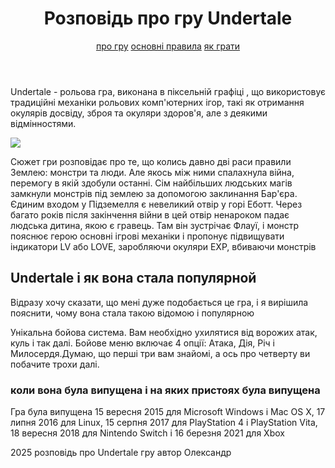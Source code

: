 <html>
<title></title>

<body>
    <header>
    <h1>Розповідь про гру Undertale</h1>
    <a href="">про гру</a>
    <a href="">основні правила</a>
    <a href="">як грати</a>
    </header>
    <p>Undertale  - рольова гра, виконана в піксельній графіці , що використовує традиційні механіки рольових комп'ютерних ігор, такі як отримання окулярів досвіду, зброя та окуляри здоров'я, але з деякими відмінностями.</p>
    <img src="https://upload.wikimedia.org/wikipedia/ru/thumb/d/db/Undertale_Combat_Example.png/330px-Undertale_Combat_Example.png"/>
    <p>Сюжет гри розповідає про те, що колись давно дві раси правили Землею: монстри та люди. Але якось між ними спалахнула війна, перемогу в якій здобули останні. Сім найбільших людських магів замкнули монстрів під землею за допомогою заклинання Бар'єра. Єдиним входом у Підземелля є невеликий отвір у горі Еботт. Через багато років після закінчення війни в цей отвір ненароком падає людська дитина, якою є гравець. Там він зустрічає Флауї, і монстр пояснює герою основні ігрові механіки і пропонує підвищувати індикатори LV або LOVE, заробляючи окуляри EXP, вбиваючи монстрів</p>
    <h2>Undertale і як вона стала популярной</h2>
    <p>Відразу хочу сказати, що мені дуже подобається це гра, і я вирішила пояснити, чому вона стала такою відомою і популярною</p>
    <p>Унікальна бойова система. Вам необхідно ухилятися від ворожих атак, куль і так далі. Бойове меню включає 4 опції: Атака, Дія, Річ і Милосердя.Думаю, що перші три вам знайомі, а ось про четверту ви побачите трохи далі.</p>
    <main>
    <h3>коли вона була випущена і на яких пристоях була випущена</h3>
    <p>Гра була випущена 15 вересня 2015 для Microsoft Windows і Mac OS X, 17 липня 2016 для Linux, 15 серпня 2017 для PlayStation 4 і PlayStation Vita, 18 вересня 2018 для Nintendo Switch і 16 березня 2021 для Xbox</p>
    </main>
    <footer>
    2025 розповідь про Undertale гру автор Олександр
    </footer>
</body>
</html>
